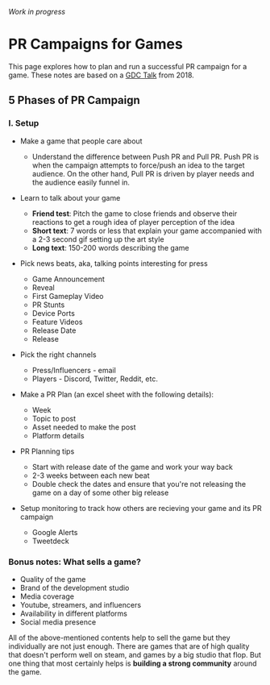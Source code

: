 *Work in progress*
# PR Campaigns for Games
This page explores how to plan and run a successful PR campaign for a game. These notes are based on a [GDC Talk](https://www.youtube.com/watch?v=mrZlSDngwH8) from 2018.

## 5 Phases of PR Campaign
### I. Setup
* Make a game that people care about
  * Understand the difference between Push PR and Pull PR. Push PR is when the campaign attempts to force/push an idea to the target audience. On the other hand, Pull PR is driven by player needs and the audience easily funnel in.

* Learn to talk about your game
  * **Friend test**: Pitch the game to close friends and observe their reactions to get a rough idea of player perception of the idea
  * **Short text**: 7 words or less that explain your game accompanied with a 2-3 second gif setting up the art style
  * **Long text**: 150-200 words describing the game

* Pick news beats, aka, talking points interesting for press
  * Game Announcement
  * Reveal
  * First Gameplay Video
  * PR Stunts
  * Device Ports
  * Feature Videos
  * Release Date
  * Release

* Pick the right channels
  * Press/Influencers - email
  * Players - Discord, Twitter, Reddit, etc.

* Make a PR Plan (an excel sheet with the following details):
  * Week
  * Topic to post
  * Asset needed to make the post
  * Platform details
  
* PR Planning tips
  * Start with release date of the game and work your way back
  * 2-3 weeks between each new beat
  * Double check the dates and ensure that you're not releasing the game on a day of some other big release
  
* Setup monitoring to track how others are recieving your game and its PR campaign
  * Google Alerts
  * Tweetdeck


### Bonus notes: What sells a game?
* Quality of the game
* Brand of the development studio
* Media coverage
* Youtube, streamers, and influencers
* Availability in different platforms
* Social media presence

All of the above-mentioned contents help to sell the game but they individually are not just enough. There are games that are of high quality that doesn't perform well on steam, and games by a big studio that flop. But one thing that most certainly helps is **building a strong community** around the game.
